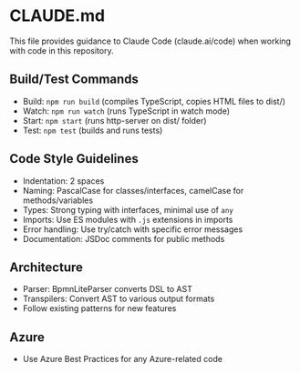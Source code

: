 # CLAUDE.md

This file provides guidance to Claude Code (claude.ai/code) when working with code in this repository.

## Build/Test Commands
- Build: `npm run build` (compiles TypeScript, copies HTML files to dist/)
- Watch: `npm run watch` (runs TypeScript in watch mode)
- Start: `npm start` (runs http-server on dist/ folder)
- Test: `npm test` (builds and runs tests)

## Code Style Guidelines
- Indentation: 2 spaces
- Naming: PascalCase for classes/interfaces, camelCase for methods/variables
- Types: Strong typing with interfaces, minimal use of `any`
- Imports: Use ES modules with `.js` extensions in imports
- Error handling: Use try/catch with specific error messages
- Documentation: JSDoc comments for public methods

## Architecture
- Parser: BpmnLiteParser converts DSL to AST
- Transpilers: Convert AST to various output formats
- Follow existing patterns for new features

## Azure
- Use Azure Best Practices for any Azure-related code